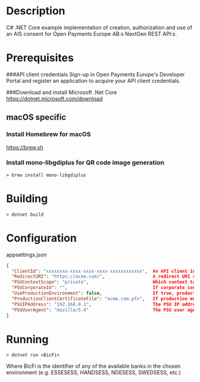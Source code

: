 # Description 
C# .NET Core example implementation of creation, authorization and use of an AIS
consent for Open Payments Europe AB:s NextGen REST API:s. 

# Prerequisites
###API client credentials
Sign-up in Open Payments Europe's Developer Portal and register an application to acquire your API client credentials.

###Download and install Microsoft .Net Core 
https://dotnet.microsoft.com/download

## macOS specific
### Install Homebrew for macOS
https://brew.sh

### Install mono-libgdiplus for QR code image generation
```
> brew install mono-libgdiplus
```

# Building
```
> dotnet build
```

# Configuration
appsettings.json
```json
{
  "ClientId": "xxxxxxxx-xxxx-xxxx-xxxx-xxxxxxxxxxxx",  An API client id created in our Developer Portal
  "RedirectURI": "https://acme.com/",                  A redirect URI registered with the client in Developer Portal
  "PSUContextScope": "private",                        Which context to use, private or corporate accounts
  "PSUCorporateId": "",                                If corporate context, your corporate id with the bank is given here
  "UseProductionEnvironment": false,                   If true, production environment is used, otherwise sandbox
  "ProductionClientCertificateFile": "acme.com.pfx",   If production environment, your client certificate filename
  "PSUIPAddress": "192.168.0.1",                       The PSU IP address to present to the bank
  "PSUUserAgent": "mozilla/5.0"                        The PSU user agent to present to the bank
}
```

# Running
```
> dotnet run <BicFi>
```
Where BicFi is the identifier of any of the available banks in the chosen environment (e.g. ESSESESS, HANDSESS, NDESESS, SWEDSESS, etc.)
